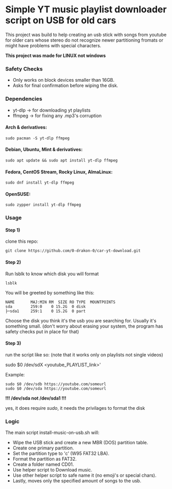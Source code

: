 # Simple YT music playlist downloader script on USB for old cars

This project was build to help creating an usb stick with songs from youtube for older cars whose stereo do not recognize newer partitioning fromats or might have problems with special characters.

**This project was made for LINUX not windows**

### Safety Checks
* Only works on block devices smaller than 16GB.
* Asks for final confirmation before wiping the disk.


### Dependencies
 * yt-dlp -> for downloading yt playlists
 * ffmpeg -> for fixing any .mp3's corruption

#### Arch & derivatives:
 ```sudo pacman -S yt-dlp ffmpeg```

#### Debian, Ubuntu, Mint & derivatives:
 ```sudo apt update && sudo apt install yt-dlp ffmpeg```

#### Fedora, CentOS Stream, Rocky Linux, AlmaLinux:
 ```sudo dnf install yt-dlp ffmpeg```

#### OpenSUSE:
 ```sudo zypper install yt-dlp ffmpeg```

### Usage

#### Step 1)
clone this repo:

```git clone https://github.com/0-drakon-0/car-yt-download.git```

#### Step 2)
Run lsblk to know which disk you will format

```lsblk```

You will be greeted by something like this:

```
NAME       MAJ:MIN RM  SIZE RO TYPE  MOUNTPOINTS
sda        259:0    0 15.2G  0 disk
├─sda1     259:1    0 15.2G  0 part
```

Choose the disk you think it's the usb you are searching for. Usually it's something small. (don't worry about erasing your system, the program has safety checks put in place for that)

#### Step 3)
run the script like so: (note that it works only on playlists not single videos)

sudo $0 /dev/sdX <youtube_PLAYLIST_link>'

Example:
```
sudo $0 /dev/sdb https://youtube.com/someurl
sudo $0 /dev/sda https://youtube.com/someurl
```

**!!! /dev/sda not /dev/sda1 !!!**

yes, it does require *sudo*, it needs the privilages to format the disk

### Logic

The main script install-music-on-usb.sh will:

* Wipe the USB stick and create a new MBR (DOS) partition table.
* Create one primary partition.
* Set the partition type to 'c' (W95 FAT32 LBA).
* Format the partition as FAT32.
* Create a folder named CD01.
* Use helper script to Download music.
* Use other helper script to safe name it (no emoji's or special chars).
* Lastly, moves only the specified amount of songs to the usb.


